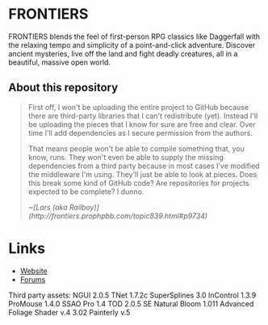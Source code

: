 # FRONTIERS
FRONTIERS blends the feel of first-person RPG classics like Daggerfall with the
relaxing tempo and simplicity of a point-and-click adventure. Discover ancient
mysteries, live off the land and fight deadly creatures, all in a beautiful,
massive open world.

## About this repository

> First off, I won't be uploading the entire project to GitHub because there
> are third-party libraries that I can't redistribute (yet). Instead I'll be
> uploading the pieces that I know for sure are free and clear. Over time I'll
> add dependencies as I secure permission from the authors.
>
> That means people won't be able to compile something that, you know, runs.
> They won't even be able to supply the missing dependencies from a third party
> because in most cases I've modified the middleware I'm using. They'll just be
> able to look at pieces. Does this break some kind of GitHub code? Are
> repositories for projects expected to be complete? I dunno.
>
> <cite>
> ~[Lars (aka Railboy)](http://frontiers.prophpbb.com/topic839.html#p9734)
> </cite>

# Links
* [Website](http://explore-frontiers.com/)
* [Forums](http://frontiers.prophpbb.com/)

Third party assets:
NGUI 2.0.5
TNet 1.7.2c
SuperSplines 3.0
InControl 1.3.9
ProMouse 1.4.0
SSAO Pro 1.4
TOD 2.0.5
SE Natural Bloom 1.011
Advanced Foliage Shader v.4 3.02
Painterly v.5

